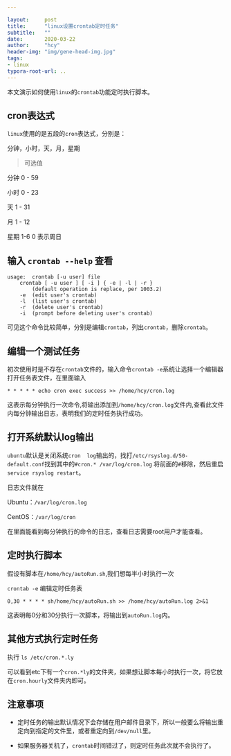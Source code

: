 ```yaml
---

layout:     post
title:      "linux设置crontab定时任务"
subtitle:   ""
date:       2020-03-22
author:     "hcy"
header-img: "img/gene-head-img.jpg"
tags:
- linux
typora-root-url: ..
---
```






本文演示如何使用`linux`的`crontab`功能定时执行脚本。



## cron表达式

`linux`使用的是五段的`cron`表达式，分别是：

分钟，小时，天，月，星期

>  可选值

分钟         0 - 59

小时         0 - 23

天 			1 - 31

月   		  1 - 12

星期		 1-6 0 表示周日







## 输入 `crontab --help` 查看

```shell
usage:	crontab [-u user] file
	crontab [ -u user ] [ -i ] { -e | -l | -r }
		(default operation is replace, per 1003.2)
	-e	(edit user's crontab)
	-l	(list user's crontab)
	-r	(delete user's crontab)
	-i	(prompt before deleting user's crontab)
```

可见这个命令比较简单，分别是编辑`crontab`，列出`crontab`，删除`crontab`。



## 编辑一个测试任务

初次使用时是不存在`crontab`文件的，输入命令`crontab -e`系统让选择一个编辑器打开任务表文件，在里面输入

```shell
* * * * * echo cron exec success >> /home/hcy/cron.log
```

这表示每分钟执行一次命令,将输出添加到`/home/hcy/cron.log`文件内,查看此文件内每分钟输出日志，表明我们的定时任务执行成功。



## 打开系统默认log输出

`ubuntu`默认是关闭系统`cron  log`输出的，找打`/etc/rsyslog.d/50-default.conf`找到其中的`#cron.* /var/log/cron.log` 将前面的`#`移除，然后重启 `service rsyslog restart`。



日志文件就在

Ubuntu：`/var/log/cron.log `

CentOS：`/var/log/cron`

在里面能看到每分钟执行的命令的日志，查看日志需要root用户才能查看。



## 定时执行脚本

假设有脚本在`/home/hcy/autoRun.sh`,我们想每半小时执行一次

`crontab -e` 编辑定时任务表

```shell
0,30 * * * * sh/home/hcy/autoRun.sh >> /home/hcy/autoRun.log 2>&1
```

这表明每0分和30分执行一次脚本，将输出到`autoRun.log`内。



## 其他方式执行定时任务

执行 `ls /etc/cron.*.ly`

可以看到etc下有一个`cron.*ly`的文件夹，如果想让脚本每小时执行一次，将它放在`cron.hourly`文件夹内即可。





## 注意事项

- 定时任务的输出默认情况下会存储在用户邮件目录下，所以一般要么将输出重定向到指定的文件里，或者重定向到`/dev/null`里。

- 如果服务器关机了，`crontab`时间错过了，则定时任务此次就不会执行了。















